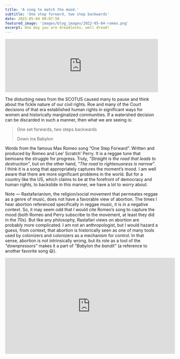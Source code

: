```yaml
---
title: 'A song to match the mood.'
subtitle: 'One step forward, two step backwards'
date: 2022-05-04 00:07:58
featured_image: 'images/blog_images/2022-05-04-romeo.png'
excerpt: One day you are dreadlocks, well dread!
---
```


<iframe allow="autoplay *; encrypted-media *; fullscreen *" frameborder="0" height="175" style="width:100%;max-width:660px;overflow:hidden;background:transparent;" sandbox="allow-forms allow-popups allow-same-origin allow-scripts allow-storage-access-by-user-activation allow-top-navigation-by-user-activation" src="https://embed.music.apple.com/us/album/one-step-forward-single-edit/1469584606?i=1469585578"></iframe>

The disturbing news from the SCOTUS caused many to pause and think about the fickle nature of our civil rights. Roe and many of the Court decisions of that era established human rights in significant ways for women and historically marginalized communities. If a watershed decision can be discarded in such a manner, then what we are seeing is:
> One set forwards, two steps backwards
> 
> Down ina Babylon

Words from the famous Max Romeo song “One Step Forward”. Written and produced by Romeo and Lee’ Scratch’ Perry. It is a reggae tune that bemoans the struggle for progress. Truly, *"Straight is the road that leads to destruction"*, but on the other hand, *"The road to righteousness is narrow"*. I think it is a song that appropriately captures the moment’s mood. I am well aware that there are more significant problems in the world. But for a country like the US, which claims to be at the forefront of democracy and human rights, to backslide in this manner, we have a lot to worry about.


Note — Rastafarianism, the religion/social movement that permeates reggae as a genre of music, does not have a favorable view of abortion. The times I hear abortion referenced specifically in reggae music, it is in a negative context. So, it may seem odd that I would cite Romeo’s song to capture the mood (both Romeo and Perry subscribe to the movement, at least they did in the 70s). But like any philosophy, Rastafari views on abortion are probably more complicated. I am not an anthropologist, but I would hazard a guess, from context, that abortion is historically seen as one of many tools used by colonizers and colonizers as a mechanism for control. In that sense, abortion is not intrinsically wrong, but its role as a tool of the *"downpressors"* makes it a part of *"Babylon the bandit"* (a reference to another favorite song :smiley:).


<iframe width="560" height="315" src="https://www.youtube.com/embed/kEHsSQDp2zk" title="YouTube video player" frameborder="0" allow="accelerometer; autoplay; clipboard-write; encrypted-media; gyroscope; picture-in-picture" allowfullscreen></iframe>
